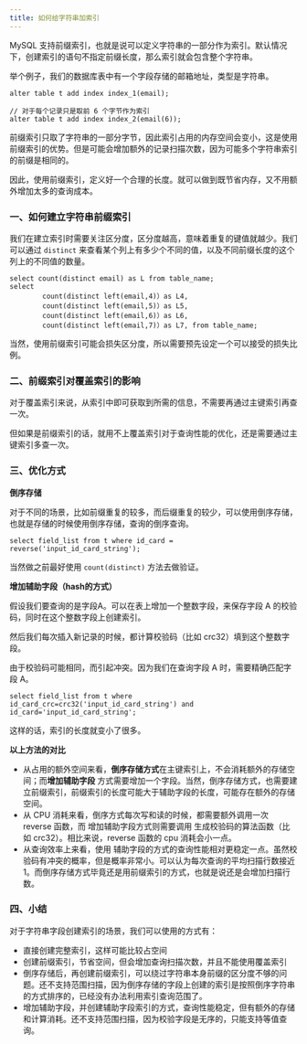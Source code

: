 ```yaml
---
title: 如何给字符串加索引
---
```


MySQL 支持前缀索引，也就是说可以定义字符串的一部分作为索引。默认情况下，创建索引的语句不指定前缀长度，那么索引就会包含整个字符串。

举个例子，我们的数据库表中有一个字段存储的邮箱地址，类型是字符串。

```
alter table t add index index_1(email);

// 对于每个记录只是取前 6 个字节作为索引
alter table t add index index_2(email(6));
```

前缀索引只取了字符串的一部分字节，因此索引占用的内存空间会变小，这是使用前缀索引的优势。但是可能会增加额外的记录扫描次数，因为可能多个字符串索引的前缀是相同的。

因此，使用前缀索引，定义好一个合理的长度。就可以做到既节省内存，又不用额外增加太多的查询成本。

### 一、如何建立字符串前缀索引

我们在建立索引时需要关注区分度，区分度越高，意味着重复的键值就越少。我们可以通过 `distinct` 来查看某个列上有多少个不同的值，以及不同前缀长度的这个列上的不同值的数量。

```
select count(distinct email) as L from table_name;
select
		count(distinct left(email,4)）as L4,
		count(distinct left(email,5)）as L5, 
		count(distinct left(email,6)）as L6, 
		count(distinct left(email,7)）as L7, from table_name;
```

当然，使用前缀索引可能会损失区分度，所以需要预先设定一个可以接受的损失比例。

### 二、前缀索引对覆盖索引的影响

对于覆盖索引来说，从索引中即可获取到所需的信息，不需要再通过主键索引再查一次。

但如果是前缀索引的话，就用不上覆盖索引对于查询性能的优化，还是需要通过主键索引多查一次。

### 三、优化方式

**倒序存储**

对于不同的场景，比如前缀重复的较多，而后缀重复的较少，可以使用倒序存储，也就是存储的时候使用倒序存储，查询的倒序查询。

```
select field_list from t where id_card = reverse('input_id_card_string');
```

当然做之前最好使用 `count(distinct)` 方法去做验证。

**增加辅助字段（hash的方式）**

假设我们要查询的是字段A。可以在表上增加一个整数字段，来保存字段 A 的校验码，同时在这个整数字段上创建索引。

然后我们每次插入新记录的时候，都计算校验码（比如 crc32）填到这个整数字段。

由于校验码可能相同，而引起冲突。因为我们在查询字段 A 时，需要精确匹配字段 A。

```
select field_list from t where id_card_crc=crc32('input_id_card_string') and id_card='input_id_card_string';
```

这样的话，索引的长度就变小了很多。

**以上方法的对比**

- 从占用的额外空间来看，**倒序存储方式**在主键索引上，不会消耗额外的存储空间；而**增加辅助字段** 方式需要增加一个字段。当然，倒序存储方式，也需要建立前缀索引，前缀索引的长度可能大于辅助字段的长度，可能存在额外的存储空间。
- 从 CPU 消耗来看，倒序方式每次写和读的时候，都需要额外调用一次 reverse 函数，而 增加辅助字段方式则需要调用 生成校验码的算法函数（比如 crc32）。相比来说，reverse 函数的 cpu 消耗会小一点。
- 从查询效率上来看，使用 辅助字段的方式的查询性能相对更稳定一点。虽然校验码有冲突的概率，但是概率非常小。可以认为每次查询的平均扫描行数接近 1。而倒序存储方式毕竟还是用前缀索引的方式，也就是说还是会增加扫描行数。

### 四、小结

对于字符串字段创建索引的场景，我们可以使用的方式有：

- 直接创建完整索引，这样可能比较占空间
- 创建前缀索引，节省空间，但会增加查询扫描次数，并且不能使用覆盖索引
- 倒序存储后，再创建前缀索引，可以绕过字符串本身前缀的区分度不够的问题。还不支持范围扫描，因为倒序存储的字段上创建的索引是按照倒序字符串的方式排序的，已经没有办法利用索引查询范围了。
- 增加辅助字段，并创建辅助字段索引的方式，查询性能稳定，但有额外的存储和计算消耗。还不支持范围扫描，因为校验字段是无序的，只能支持等值查询。



